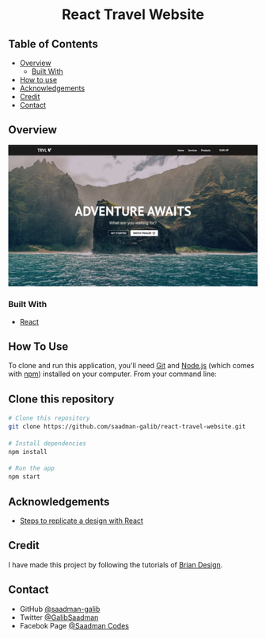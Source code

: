 <h1 align="center">React Travel Website</h1>

## Table of Contents

- [Overview](#overview)
  - [Built With](#built-with)
- [How to use](#how-to-use)
- [Acknowledgements](#acknowledgements)
- [Credit](#credit)
- [Contact](#contact)

## Overview

![screenshot](./public/images/README.png)



### Built With

- [React](#built-with)

## How To Use

To clone and run this application, you'll need [Git](https://git-scm.com) and [Node.js](https://nodejs.org/en/download/) (which comes with [npm](http://npmjs.com)) installed on your computer. From your command line:
## Clone this repository
```bash
# Clone this repository
git clone https://github.com/saadman-galib/react-travel-website.git

# Install dependencies
npm install

# Run the app
npm start
```


## Acknowledgements

- [Steps to replicate a design with React](#acknowledgements)

## Credit
I have made this project by following the tutorials of [Brian Design](https://www.youtube.com/channel/UCsKsymTY_4BYR-wytLjex7A).

## Contact

- GitHub [@saadman-galib](https://www.github.com/saadman-galib)
- Twitter [@GalibSaadman](https://www.twitter.com/GalibSaadman)
- Facebok Page [@Saadman Codes](https://www.facebook.com/saadman.codes/)